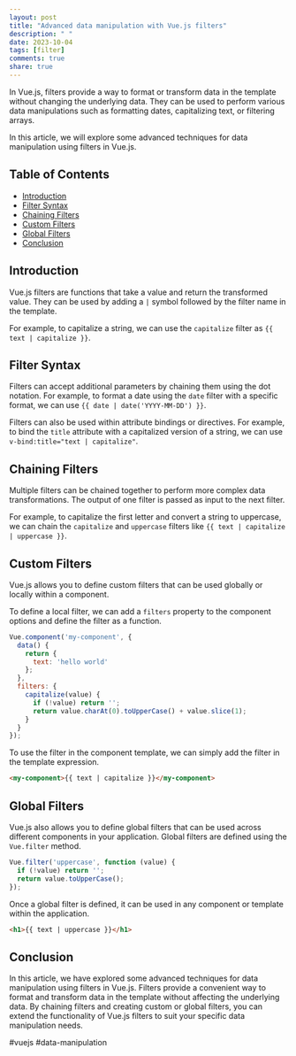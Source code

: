 ```yaml
---
layout: post
title: "Advanced data manipulation with Vue.js filters"
description: " "
date: 2023-10-04
tags: [filter]
comments: true
share: true
---
```


In Vue.js, filters provide a way to format or transform data in the template without changing the underlying data. They can be used to perform various data manipulations such as formatting dates, capitalizing text, or filtering arrays.

In this article, we will explore some advanced techniques for data manipulation using filters in Vue.js.

## Table of Contents
- [Introduction](#introduction)
- [Filter Syntax](#filter-syntax)
- [Chaining Filters](#chaining-filters)
- [Custom Filters](#custom-filters)
- [Global Filters](#global-filters)
- [Conclusion](#conclusion)

## Introduction

Vue.js filters are functions that take a value and return the transformed value. They can be used by adding a `|` symbol followed by the filter name in the template.

For example, to capitalize a string, we can use the `capitalize` filter as `{{ text | capitalize }}`.

## Filter Syntax

Filters can accept additional parameters by chaining them using the dot notation. For example, to format a date using the `date` filter with a specific format, we can use `{{ date | date('YYYY-MM-DD') }}`.

Filters can also be used within attribute bindings or directives. For example, to bind the `title` attribute with a capitalized version of a string, we can use `v-bind:title="text | capitalize"`.

## Chaining Filters

Multiple filters can be chained together to perform more complex data transformations. The output of one filter is passed as input to the next filter.

For example, to capitalize the first letter and convert a string to uppercase, we can chain the `capitalize` and `uppercase` filters like `{{ text | capitalize | uppercase }}`.

## Custom Filters

Vue.js allows you to define custom filters that can be used globally or locally within a component.

To define a local filter, we can add a `filters` property to the component options and define the filter as a function.

```javascript
Vue.component('my-component', {
  data() {
    return {
      text: 'hello world'
    };
  },
  filters: {
    capitalize(value) {
      if (!value) return '';
      return value.charAt(0).toUpperCase() + value.slice(1);
    }
  }
});
```

To use the filter in the component template, we can simply add the filter in the template expression.

```html
<my-component>{{ text | capitalize }}</my-component>
```

## Global Filters

Vue.js also allows you to define global filters that can be used across different components in your application. Global filters are defined using the `Vue.filter` method.

```javascript
Vue.filter('uppercase', function (value) {
  if (!value) return '';
  return value.toUpperCase();
});
```

Once a global filter is defined, it can be used in any component or template within the application.

```html
<h1>{{ text | uppercase }}</h1>
```

## Conclusion

In this article, we have explored some advanced techniques for data manipulation using filters in Vue.js. Filters provide a convenient way to format and transform data in the template without affecting the underlying data. By chaining filters and creating custom or global filters, you can extend the functionality of Vue.js filters to suit your specific data manipulation needs.

#vuejs #data-manipulation